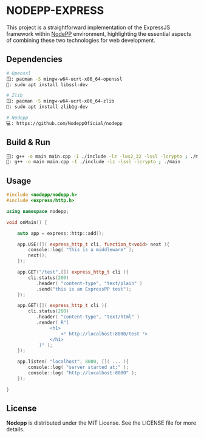 # NODEPP-EXPRESS

This project is a straightforward implementation of the ExpressJS framework within [NodePP](https://github.com/NodeppOficial/nodepp) environment, highlighting the essential aspects of combining these two technologies for web development.

## Dependencies
```bash
# Openssl
🪟: pacman -S mingw-w64-ucrt-x86_64-openssl
🐧: sudo apt install libssl-dev

# Zlib
🪟: pacman -S mingw-w64-ucrt-x86_64-zlib
🐧: sudo apt install zlib1g-dev

# Nodepp
💻: https://github.com/NodeppOficial/nodepp
```

## Build & Run
```bash
🪟: g++ -o main main.cpp -I ./include -lz -lws2_32 -lssl -lcrypto ; ./main
🐧: g++ -o main main.cpp -I ./include -lz -lssl -lcrypto ; ./main
```

## Usage

```cpp
#include <nodepp/nodepp.h>
#include <express/http.h>

using namespace nodepp;

void onMain() {

    auto app = express::http::add();

    app.USE([]( express_http_t cli, function_t<void> next ){
        console::log( "this is a middleware" );
        next();
    });

    app.GET("/test",[]( express_http_t cli ){
        cli.status(200)
           .header( "content-type", "text/plain" )
           .send("this is an ExpressPP test");
    });

    app.GET([]( express_http_t cli ){
        cli.status(200)
           .header( "content-type", "text/html" )
           .render( R"(
                <h1> 
                    <° http://localhost:8000/test °> 
                </h1>
            )" );
    });

    app.listen( "localhost", 8000, []( ... ){
        console::log( "server started at:" );
        console::log( "http://localhost:8000" );
    });

}
```

## License

**Nodepp** is distributed under the MIT License. See the LICENSE file for more details.
